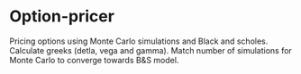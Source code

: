 # Option-pricer
Pricing options using Monte Carlo simulations and Black and scholes.
Calculate greeks (detla, vega and gamma).
Match number of simulations for Monte Carlo to converge towards B&S model.
